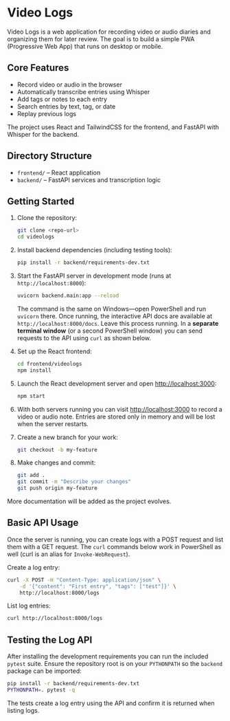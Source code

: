 # Video Logs

Video Logs is a web application for recording video or audio diaries and organizing them for later review. The goal is to build a simple PWA (Progressive Web App) that runs on desktop or mobile.

## Core Features
- Record video or audio in the browser
- Automatically transcribe entries using Whisper
- Add tags or notes to each entry
- Search entries by text, tag, or date
- Replay previous logs

The project uses React and TailwindCSS for the frontend, and FastAPI with Whisper for the backend.

## Directory Structure
- `frontend/` – React application
- `backend/` – FastAPI services and transcription logic

## Getting Started
1. Clone the repository:
   ```sh
   git clone <repo-url>
   cd videologs
   ```
2. Install backend dependencies (including testing tools):
   ```sh
   pip install -r backend/requirements-dev.txt
   ```
3. Start the FastAPI server in development mode (runs at `http://localhost:8000`):
   ```sh
   uvicorn backend.main:app --reload
   ```
   The command is the same on Windows—open PowerShell and run `uvicorn` there.
   Once running, the interactive API docs are available at `http://localhost:8000/docs`.
   Leave this process running. In a **separate terminal window** (or a second
   PowerShell window) you can send requests to the API using `curl` as shown
   below.
4. Set up the React frontend:
   ```sh
   cd frontend/videologs
   npm install
   ```
5. Launch the React development server and open <http://localhost:3000>:
   ```sh
   npm start
   ```
6. With both servers running you can visit <http://localhost:3000> to record a video or audio note. Entries are stored only in memory and will be lost when the server restarts.

7. Create a new branch for your work:
   ```sh
   git checkout -b my-feature
   ```
8. Make changes and commit:
   ```sh
   git add .
   git commit -m "Describe your changes"
   git push origin my-feature
   ```

More documentation will be added as the project evolves.

## Basic API Usage
Once the server is running, you can create logs with a POST request and list them with a GET request.
The `curl` commands below work in PowerShell as well (curl is an alias for `Invoke-WebRequest`).


Create a log entry:
```sh
curl -X POST -H "Content-Type: application/json" \
    -d '{"content": "First entry", "tags": ["test"]}' \
    http://localhost:8000/logs
```
List log entries:
```sh
curl http://localhost:8000/logs
```


## Testing the Log API
After installing the development requirements you can run the included `pytest` suite. Ensure the repository root is on your `PYTHONPATH` so the `backend` package can be imported:

```sh
pip install -r backend/requirements-dev.txt
PYTHONPATH=. pytest -q
```
The tests create a log entry using the API and confirm it is returned when listing logs.

